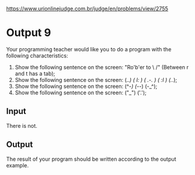 https://www.urionlinejudge.com.br/judge/en/problems/view/2755

# Output 9

Your programming teacher would like you to do a program with the following
characteristics:

1. Show the following sentence on the screen: "Ro'b'er to \ /" (Between r and
   t has a tab);
1. Show the following sentence on the screen: (._.) ( l: ) ( .-. ) ( :l )
   (._.);
1. Show the following sentence on the screen: (^_-) (-_-) (-_^);
1. Show the following sentence on the screen: ("_") ('.');

## Input

There is not.

## Output

The result of your program should be written according to the output example.
